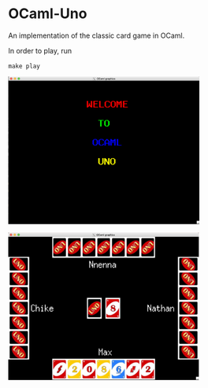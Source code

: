 # OCaml-Uno

An implementation of the classic card game in OCaml. 

In order to play, run 
```
make play
```

<p>
<img src="images/screenshots/welcome.png" height="300">
</p>

<p>
<img src="images/screenshots/play.png" height="300">
</p>
